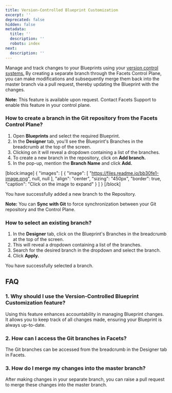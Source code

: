 ```yaml
---
title: Version-Controlled Blueprint Customization
excerpt: ''
deprecated: false
hidden: false
metadata:
  title: ''
  description: ''
  robots: index
next:
  description: ''
---
```

Manage and track changes to your Blueprints using your [version control systems.](https://readme.facets.cloud/docs/integrating-vcs-accounts) By creating a separate branch through the Facets Control Plane, you can make modifications and subsequently merge them back into the master branch via a pull request, thereby updating the Blueprint with the changes.

**Note:** This feature is available upon request. Contact Facets Support to enable this feature in your control plane.

### How to create a branch in the Git repository from the Facets Control Plane?

1. Open **Blueprints** and select the required Blueprint.
2. In the **Designer** tab, you'll see the Blueprint's Branches in the breadcrumb at the top of the screen.
3. Clicking on it will reveal a dropdown containing a list of the branches.
4. To create a new branch in the repository, click on **Add branch.**
5. In the pop-up, mention the **Branch Name** and click **Add.**

[block:image]
{
  "images": [
    {
      "image": [
        "https://files.readme.io/bb30fe1-image.png",
        null,
        null
      ],
      "align": "center",
      "sizing": "450px",
      "border": true,
      "caption": "Click on the image to expand"
    }
  ]
}
[/block]


You have successfully added a new branch to the Repository.

**Note:** You can **Sync with Git** to force synchronization between your Git repository and the Control Plane.

### How to select an existing branch?

1. In the **Designer** tab, click on the Blueprint's Branches in the breadcrumb at the top of the screen.
2. This will reveal a dropdown containing a list of the branches.
3. Search for the desired branch in the dropdown and select the branch.
4. Click **Apply.**

You have successfully selected a branch.

## FAQ

### 1\. Why should I use the Version-Controlled Blueprint Customization feature?

Using this feature enhances accountability in managing Blueprint changes. It allows you to keep track of all changes made, ensuring your Blueprint is always up-to-date.

### 2\. How can I access the Git branches in Facets?

The Git branches can be accessed from the breadcrumb in the Designer tab in Facets.

### 3\. How do I merge my changes into the master branch?

After making changes in your separate branch, you can raise a pull request to merge these changes into the master branch.